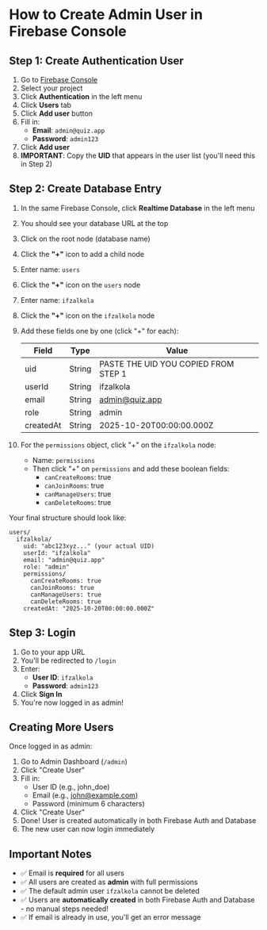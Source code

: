 # How to Create Admin User in Firebase Console

## Step 1: Create Authentication User

1. Go to [Firebase Console](https://console.firebase.google.com/)
2. Select your project
3. Click **Authentication** in the left menu
4. Click **Users** tab
5. Click **Add user** button
6. Fill in:
   - **Email**: `admin@quiz.app`
   - **Password**: `admin123`
7. Click **Add user**
8. **IMPORTANT**: Copy the **UID** that appears in the user list (you'll need this in Step 2)

## Step 2: Create Database Entry

1. In the same Firebase Console, click **Realtime Database** in the left menu
2. You should see your database URL at the top
3. Click on the root node (database name)
4. Click the **"+"** icon to add a child node
5. Enter name: `users`
6. Click the **"+"** icon on the `users` node
7. Enter name: `ifzalkola`
8. Click the **"+"** icon on the `ifzalkola` node
9. Add these fields one by one (click "+" for each):

   | Field | Type | Value |
   |-------|------|-------|
   | uid | String | PASTE THE UID YOU COPIED FROM STEP 1 |
   | userId | String | ifzalkola |
   | email | String | admin@quiz.app |
   | role | String | admin |
   | createdAt | String | 2025-10-20T00:00:00.000Z |

10. For the `permissions` object, click "+" on the `ifzalkola` node:
    - Name: `permissions`
    - Then click "+" on `permissions` and add these boolean fields:
      - `canCreateRooms`: true
      - `canJoinRooms`: true
      - `canManageUsers`: true
      - `canDeleteRooms`: true

Your final structure should look like:
```
users/
  ifzalkola/
    uid: "abc123xyz..." (your actual UID)
    userId: "ifzalkola"
    email: "admin@quiz.app"
    role: "admin"
    permissions/
      canCreateRooms: true
      canJoinRooms: true
      canManageUsers: true
      canDeleteRooms: true
    createdAt: "2025-10-20T00:00:00.000Z"
```

## Step 3: Login

1. Go to your app URL
2. You'll be redirected to `/login`
3. Enter:
   - **User ID**: `ifzalkola`
   - **Password**: `admin123`
4. Click **Sign In**
5. You're now logged in as admin!

## Creating More Users

Once logged in as admin:

1. Go to Admin Dashboard (`/admin`)
2. Click "Create User"
3. Fill in:
   - User ID (e.g., john_doe)
   - Email (e.g., john@example.com) 
   - Password (minimum 6 characters)
4. Click "Create User"
5. Done! User is created automatically in both Firebase Auth and Database
6. The new user can now login immediately

## Important Notes

- ✅ Email is **required** for all users
- ✅ All users are created as **admin** with full permissions
- ✅ The default admin user `ifzalkola` cannot be deleted
- ✅ Users are **automatically created** in both Firebase Auth and Database - no manual steps needed!
- ✅ If email is already in use, you'll get an error message
